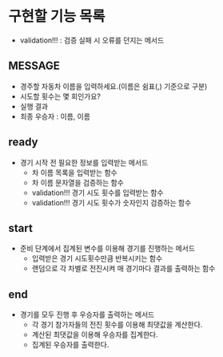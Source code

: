 # 구현할 기능 목록

- validation!!! : 검증 실패 시 오류를 던지는 메서드

## MESSAGE

- 경주할 자동차 이름을 입력하세요.(이름은 쉼표(,) 기준으로 구분)
- 시도할 횟수는 몇 회인가요?
- 실행 결과
- 최종 우승자 : 이름, 이름

## ready

- 경기 시작 전 필요한 정보를 입력받는 메서드
  - 차 이름 목록을 입력받는 함수
  - 차 이름 문자열을 검증하는 함수
  - validation!!! 경기 시도 횟수를 입력받는 함수
  - validation!!! 경기 시도 횟수가 숫자인지 검증하는 함수

## start

- 준비 단계에서 집계된 변수를 이용해 경기를 진행하는 메서드
  - 입력받은 경기 시도횟수만큼 반복시키는 함수
  - 랜덤으로 각 차별로 전진시켜 매 경기마다 결과를 출력하는 함수

## end

- 경기를 모두 진행 후 우승자를 출력하는 메서드
  - 각 경기 참가자들의 전진 횟수를 이용해 최댓값을 계산한다.
  - 계산된 최댓값을 이용해 우승자를 집계한다.
  - 집계된 우승자를 출력한다.
